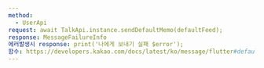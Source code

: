 ```yaml
---
method:
  - UserApi
request: await TalkApi.instance.sendDefaultMemo(defaultFeed);
response: MessageFailureInfo
에러발생시 response: print('나에게 보내기 실패 $error');
함수: https://developers.kakao.com/docs/latest/ko/message/flutter#default-template-msg-me
---
```

